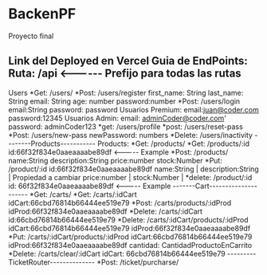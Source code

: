 # BackenPF
Proyecto final


Link del Deployed en Vercel
Guia de EndPoints: 
Ruta: /api <------ Prefijo para todas las rutas
--------------------------------------
  Users
*Get: /users/
*Post: /users/register 
  first_name: String
  last_name: String
  email: String
  age: number
  password:number
*Post: /users/login
  email:String
  password: password
    Usuarios Premium: 
    email:juan@coder.com
    password:12345
    Usuarios Admin:
    email: adminCoder@coder.com'
    password: adminCoder123
*get: /users/profile
*post: /users/reset-pass
*Post: /users/new-pass
    newPassword: numbers
*Delete: /users/inactivity
--------Products-----------
  Products:
*Get: /products/
*Get: /products/:id 
  id:66f32f834e0aaeaaaabe89df <----- Example
*Post: /products/
  name:String
  description:String
  price:number
  stock:Number
*Put: /product/:id
  id:66f32f834e0aaeaaaabe89df
  name:String           |
  description:String    | Propiedad a cambiar
  price:number          |
  stock:Number          |
*delete: /product/:id
  id: 66f32f834e0aaeaaaabe89df <----- Example
-------Cart---------------------
*Get: /carts/
*Get: /carts/:idCart
  idCart:66cbd76814b66444ee519e79
*Post: /carts/products/:idProd
  idProd:66f32f834e0aaeaaaabe89df
*Delete: /carts/:idCart 
  id:66cbd76814b66444ee519e79
*Delete: /carts/:idCart/products/:idProd
  idCart:66cbd76814b66444ee519e79
  idProd:66f32f834e0aaeaaaabe89df
*Put: /carts/:idCart/products/:idProd
  idCart:66cbd76814b66444ee519e79
  idProd:66f32f834e0aaeaaaabe89df
  cantidad: CantidadProductoEnCarrito
*Delete: /carts/clear/:idCart
  idCart: 66cbd76814b66444ee519e79
---------TicketRouter--------------
*Post: /ticket/purcharse/

